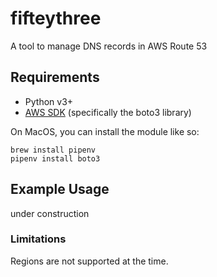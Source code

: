 # fifteythree

A tool to manage DNS records in AWS Route 53

## Requirements

* Python v3+
* [AWS SDK](https://aws.amazon.com/tools/) (specifically the boto3 library)

On MacOS, you can install the module like so:  

    brew install pipenv
    pipenv install boto3

## Example Usage

under construction

### Limitations

Regions are not supported at the time.
